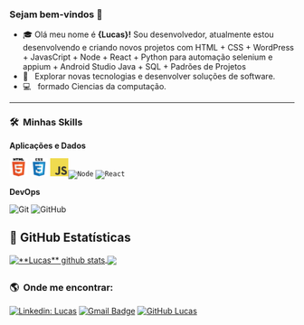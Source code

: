 ### Sejam bem-vindos 👋

- 🎓 Olá meu nome é <strong>{Lucas}!</strong> Sou desenvolvedor, atualmente estou desenvolvendo e criando novos projetos com HTML + CSS + WordPress + JavasCript + Node + React + Python para automação selenium e appium + Android Studio Java + SQL + Padrões de Projetos
- 🤔 &nbsp; Explorar novas tecnologias e desenvolver soluções de software.
- 💻 &nbsp; formado Ciencias da computação.


----

<h3> 🛠 &nbsp;Minhas Skills </h3>

**Aplicações e Dados**


<code><img height="32" src="https://raw.githubusercontent.com/github/explore/80688e429a7d4ef2fca1e82350fe8e3517d3494d/topics/html/html.png" alt="HTML5"/></code>
<code><img height="32" src="https://raw.githubusercontent.com/github/explore/80688e429a7d4ef2fca1e82350fe8e3517d3494d/topics/css/css.png" alt="CSS"/></code>
<code><img height="32" src="https://raw.githubusercontent.com/github/explore/80688e429a7d4ef2fca1e82350fe8e3517d3494d/topics/javascript/javascript.png" alt="Javascript"/></code><code><img height="32" src="https://cdn.jsdelivr.net/gh/devicons/devicon/icons/nodejs/nodejs-original.svg" alt="Node"/></code>
<code><img height="32" src="https://cdn.jsdelivr.net/gh/devicons/devicon/icons/react/react-original.svg" alt="React"/></code>



**DevOps**

  ![Git](https://img.shields.io/badge/-Git-333333?style=flat&logo=git)
  ![GitHub](https://img.shields.io/badge/-GitHub-333333?style=flat&logo=github)

## 📌 **GitHub Estatísticas**


<a href="https://github.com/KauanSouzaa">
 <img align="center" src="https://github-readme-stats.vercel.app/api?username=LucasBarbosa&show_icons=true&hide=contribs,prs&cache_seconds=86400&theme=radical" alt="**Lucas** github stats"/>
</a>

<a href="https://github.com/19089910">
  <img align="center" src="https://github-readme-stats.vercel.app/api/top-langs/?username=KauanSouzaa&layout=donut)(https://github.com/19089910/github-readme-stats,prs&cache_seconds=86400&theme=radical"/>
</a>

##

<h3> 🌎 &nbsp;Onde me encontrar: </h3> 


[![Linkedin: Lucas](https://img.shields.io/badge/-Lucas-blue?style=flat-square&logo=Linkedin&logoColor=white&link=https://www.linkedin.com/in/lucas-barbosa-478059172)](https://www.linkedin.com/in/lucas-barbosa-478059172/)
[![Gmail Badge](https://img.shields.io/badge/-lucasbarbosaferreira.lb@gmail.com-006bed?style=flat-square&logo=Gmail&logoColor=white&link=mailto:lucasbarbosaferreira.lb@gmail.com)](mailto:lucasbarbosaferreira.lb@gmail.com)
[![GitHub Lucas]( https://img.shields.io/github/followers/19089910?label=follow&style=social)](https://github.com/19089910)
